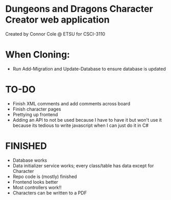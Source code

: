 # Dungeons and Dragons Character Creator web application
Created by Connor Cole @ ETSU for CSCI-3110

# When Cloning:
  - Run Add-Migration and Update-Database to ensure database is updated

# TO-DO
- Finish XML comments and add comments across board
- Finish character pages
- Prettying up frontend
- Adding an API to not be used because I have to have it but won't use it because its tedious to write javascript when I can just do it in C#

# FINISHED
- Database works
- Data initializer service works; every class/table has data except for Character
- Repo code is (mostly) finished
- Frontend looks better
- Most controllers work!!
- Characters can be written to a PDF

